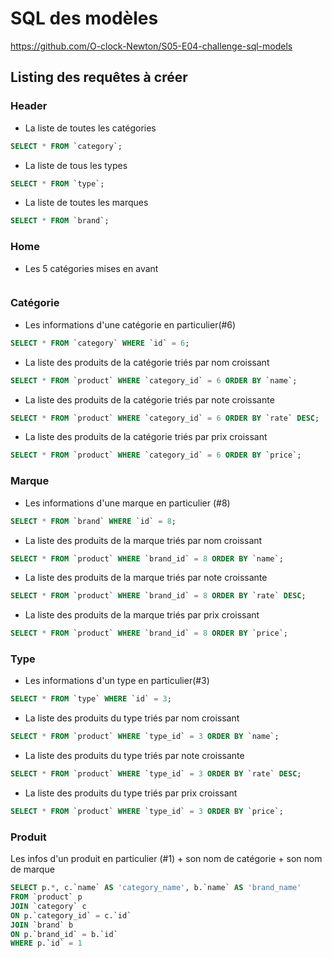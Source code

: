 # SQL des modèles

https://github.com/O-clock-Newton/S05-E04-challenge-sql-models

## Listing des requêtes à créer

### Header

- La liste de toutes les catégories

```sql
SELECT * FROM `category`;
```

- La liste de tous les types

```sql
SELECT * FROM `type`;
```

- La liste de toutes les marques

```sql
SELECT * FROM `brand`;
```

### Home

- Les 5 catégories mises en avant

```sql
```

### Catégorie

- Les informations d'une catégorie en particulier(#6)

```sql
SELECT * FROM `category` WHERE `id` = 6;
```

- La liste des produits de la catégorie triés par nom croissant

```sql
SELECT * FROM `product` WHERE `category_id` = 6 ORDER BY `name`;
```

- La liste des produits de la catégorie triés par note croissante

```sql
SELECT * FROM `product` WHERE `category_id` = 6 ORDER BY `rate` DESC;
```

- La liste des produits de la catégorie triés par prix croissant

```sql
SELECT * FROM `product` WHERE `category_id` = 6 ORDER BY `price`;
```

### Marque

- Les informations d'une marque en particulier (#8)

```sql
SELECT * FROM `brand` WHERE `id` = 8;
```

- La liste des produits de la marque triés par nom croissant

```sql
SELECT * FROM `product` WHERE `brand_id` = 8 ORDER BY `name`;
```

- La liste des produits de la marque triés par note croissante

```sql
SELECT * FROM `product` WHERE `brand_id` = 8 ORDER BY `rate` DESC;
```

- La liste des produits de la marque triés par prix croissant

```sql
SELECT * FROM `product` WHERE `brand_id` = 8 ORDER BY `price`;
```

### Type

- Les informations d'un type en particulier(#3)

```sql
SELECT * FROM `type` WHERE `id` = 3;
```

- La liste des produits du type triés par nom croissant

```sql
SELECT * FROM `product` WHERE `type_id` = 3 ORDER BY `name`;
```

- La liste des produits du type triés par note croissante

```sql
SELECT * FROM `product` WHERE `type_id` = 3 ORDER BY `rate` DESC;
```

- La liste des produits du type triés par prix croissant

```sql
SELECT * FROM `product` WHERE `type_id` = 3 ORDER BY `price`;
```

### Produit

 Les infos d'un produit en particulier (#1) + son nom de catégorie + son nom de marque

```sql
SELECT p.*, c.`name` AS 'category_name', b.`name` AS 'brand_name'
FROM `product` p
JOIN `category` c
ON p.`category_id` = c.`id`
JOIN `brand` b
ON p.`brand_id` = b.`id`
WHERE p.`id` = 1
```
